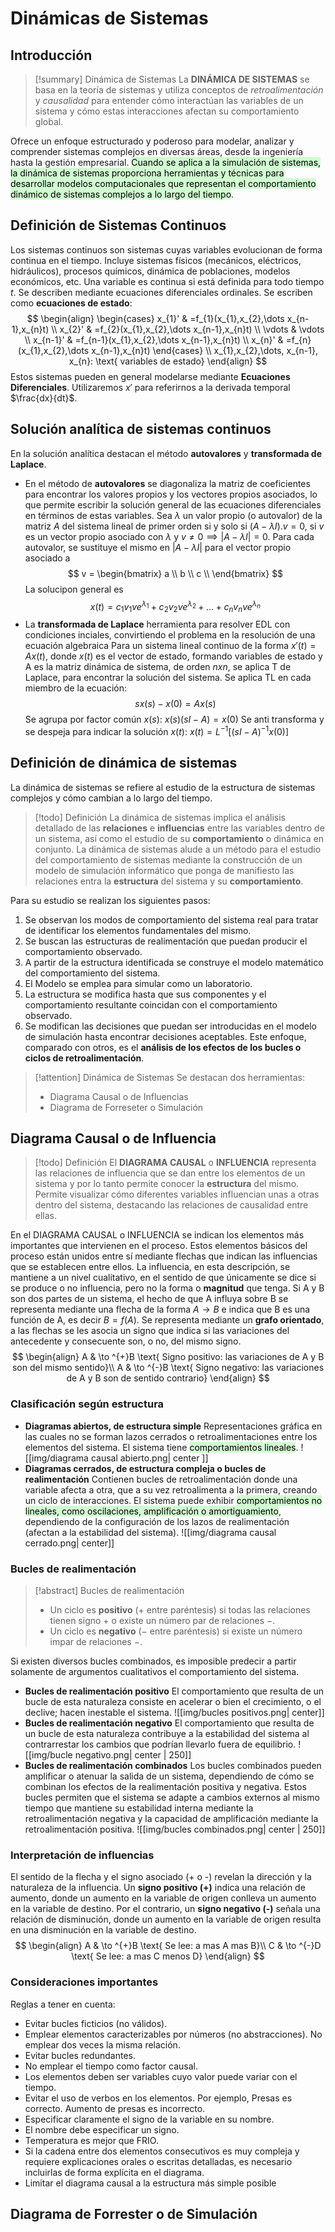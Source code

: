 # Dinámicas de Sistemas
## Introducción
> [!summary] Dinámica de Sistemas
> La **DINÁMICA DE SISTEMAS** se basa en la teoría de sistemas y utiliza conceptos de *retroalimentación* y *causalidad* para entender cómo interactúan las variables de un sistema y cómo estas interacciones afectan su comportamiento global.

Ofrece un enfoque estructurado y poderoso para modelar, analizar y comprender sistemas complejos en diversas áreas, desde la ingeniería hasta la gestión empresarial. <mark style="background: #BBFABBA6;">Cuando se aplica a la simulación de sistemas, la dinámica de sistemas proporciona herramientas y técnicas para desarrollar modelos computacionales que representan el comportamiento dinámico de sistemas complejos a lo largo del tiempo</mark>.
## Definición de Sistemas Continuos
Los sistemas continuos son sistemas cuyas variables evolucionan de forma continua en el tiempo. Incluye sistemas físicos (mecánicos, eléctricos, hidráulicos), procesos químicos, dinámica de poblaciones, modelos económicos, etc.
Una variable es continua si está definida para todo tiempo $t$.
Se describen mediante ecuaciones diferenciales ordinales. Se escriben como **ecuaciones de estado**:
$$
\begin{align}
\begin{cases}
x_{1}' & =f_{1}(x_{1},x_{2},\dots x_{n-1},x_{n}t) \\
x_{2}' & =f_{2}(x_{1},x_{2},\dots x_{n-1},x_{n}t) \\
\vdots  & \vdots \\
x_{n-1}' & =f_{n-1}(x_{1},x_{2},\dots x_{n-1},x_{n}t) \\
x_{n}' & =f_{n}(x_{1},x_{2},\dots x_{n-1},x_{n}t)
\end{cases} \\
x_{1},x_{2},\dots, x_{n-1}, x_{n}: \text{ variables de estado}
\end{align}
$$
Estos sistemas pueden en general modelarse mediante **Ecuaciones Diferenciales**. Utilizaremos $x'$ para referirnos a la derivada temporal $\frac{dx}{dt}$.
## Solución analítica de sistemas continuos
En la solución analítica destacan el método **autovalores** y **transformada de Laplace**.
- En el método de **autovalores** se diagonaliza la matriz de coeficientes para encontrar los valores propios y los vectores propios asociados, lo que permite escribir la solución general de las ecuaciones diferenciales en términos de estas variables.
	Sea $\lambda$ un valor propio (o autovalor) de la matriz $A$ del sistema lineal de primer orden si y solo si $(A-\lambda I).v=0$, si $v$ es un vector propio asociado con $\lambda$ y $v\neq 0 \implies |A-\lambda I|=0$.
	Para cada autovalor, se sustituye el mismo en $|A-\lambda I|$ para el vector propio asociado a $$
v = \begin{bmatrix}
a \\
b \\
c \\
\end{bmatrix}
$$
	La solucipon general es $$x(t)=c_{1}v_{1}ve^{\lambda_{1}}+c_{2}v_{2}ve^{\lambda_{2}}+\dots+c_{n}v_{n}ve^{\lambda_{n}}$$
- La **transformada de Laplace** herramienta para resolver EDL con condiciones inciales, convirtiendo el problema en la resolución de una ecuación algebraica
	Para un sistema lineal continuo de la forma $x'(t)=Ax(t)$, donde $x(t)$ es el vector de estado, formando variables de estado y A es la matriz dinámica de sistema, de orden $nxn$, se aplica T de Laplace, para encontrar la solución del sistema.
	Se aplica TL en cada miembro de la ecuación: $$
sx(s)-x(0)=Ax(s)
$$
	Se agrupa por factor común $x(s)$: $x(s)(sI-A)=x(0)$
	Se anti transforma y se despeja para indicar la solución $x(t)$: $x(t)=L^{-1}[(sI-A)^{-1}x(0)]$
## Definición de dinámica de sistemas
La dinámica de sistemas se refiere al estudio de la estructura de sistemas complejos y cómo cambian a lo largo del tiempo.
> [!todo] Definición
> La dinámica de sistemas implica el análisis detallado de las **relaciones** e **influencias** entre las variables dentro de un sistema, así como el estudio de su **comportamiento** o dinámica en conjunto.
> La dinámica de sistemas alude a un método para el estudio del comportamiento de sistemas mediante la construcción de un modelo de simulación informático que ponga de manifiesto las relaciones entra la **estructura** del sistema y su **comportamiento**.

Para su estudio se realizan los siguientes pasos:
1. Se observan los modos de comportamiento del sistema real para tratar de identificar los elementos fundamentales del mismo. 
2. Se buscan las estructuras de realimentación que puedan producir el comportamiento observado. 
3. A partir de la estructura identificada se construye el modelo matemático del comportamiento del sistema.
4. El Modelo se emplea para simular como un laboratorio.
5. La estructura se modifica hasta que sus componentes y el comportamiento resultante coincidan con el comportamiento observado.
6. Se modifican las decisiones que puedan ser introducidas en el modelo de simulación hasta encontrar decisiones aceptables.
Este enfoque, comparado con otros, es el **análisis de los efectos de los bucles o ciclos de retroalimentación**.
> [!attention] Dinámica de Sistemas
> Se destacan dos herramientas:
> - Diagrama Causal o de Influencias
> - Diagrama de Forreseter o Simulación
## Diagrama Causal o de Influencia
> [!todo] Definición
> El **DIAGRAMA CAUSAL** o **INFLUENCIA** representa las relaciones de influencia que se dan entre los elementos de un sistema y por lo tanto permite conocer la **estructura** del mismo.
> Permite visualizar cómo diferentes variables influencian unas a otras dentro del sistema, destacando las relaciones de causalidad entre ellas.

En el DIAGRAMA CAUSAL o INFLUENCIA se indican los elementos más importantes que intervienen en el proceso. Estos elementos básicos del proceso están unidos entre sí mediante flechas que indican las influencias que se establecen entre ellos. La influencia, en esta descripción, se mantiene a un nivel cualitativo, en el sentido de que únicamente se dice si se produce o no influencia, pero no la forma o **magnitud** que tenga.
Si A y B son dos partes de un sistema, el hecho de que A influya sobre B se representa mediante una flecha de la forma $A → B$ e indica que B es una función de A, es decir $B = f(A)$. Se representa mediante un **grafo orientado**, a las flechas se les asocia un signo que indica si las variaciones del antecedente y consecuente son, o no, del mismo signo.
$$
\begin{align}
A  & \to ^{+}B \text{ Signo positivo: las variaciones de A y B son del mismo sentido}\\
A  & \to ^{-}B \text{ Signo negativo: las variaciones de A y B son de sentido contrario}
\end{align}
$$
### Clasificación según estructura
- **Diagramas abiertos, de estructura simple**
	Representaciones gráfica en las cuales no se forman lazos cerrados o retroalimentaciones entre los elementos del sistema. El sistema tiene <mark style="background: #BBFABBA6;">comportamientos lineales</mark>.
	![[img/diagrama causal abierto.png| center ]]
- **Diagramas cerrados, de estructura compleja o bucles de realimentación**
	Contienen bucles de retroalimentación donde una variable afecta a otra, que a su vez retroalimenta a la primera, creando un ciclo de interacciones. El sistema puede exhibir <mark style="background: #BBFABBA6;">comportamientos no lineales, como oscilaciones, amplificación o amortiguamiento</mark>, dependiendo de la configuración de los lazos de realimentación (afectan a la estabilidad del sistema).
	![[img/diagrama causal cerrado.png| center]]
### Bucles de realimentación
> [!abstract] Bucles de realimentación
> - Un ciclo es **positivo** ($+$ entre paréntesis) si todas las relaciones tienen signo $+$ o existe un número par de relaciones $-$.
> - Un ciclo es **negativo** ($-$ entre paréntesis) si existe un número impar de relaciones $-$.

Si existen diversos bucles combinados, es imposible predecir a partir solamente de argumentos cualitativos el comportamiento del sistema.
- **Bucles de realimentación positivo**
	El comportamiento que resulta de un bucle de esta naturaleza consiste en acelerar o bien el crecimiento, o el declive; hacen inestable el sistema.
	![[img/bucles positivos.png| center]]
- **Bucles de realimentación negativo**
	El comportamiento que resulta de un bucle de esta naturaleza contribuye a la estabilidad del sistema al contrarrestar los cambios que podrían llevarlo fuera de equilibrio.
	![[img/bucle negativo.png| center | 250]]
- **Bucles de realimentación combinados**
	Los bucles combinados pueden amplificar o atenuar la salida de un sistema, dependiendo de cómo se combinan los efectos de la realimentación positiva y negativa. Estos bucles permiten que el sistema se adapte a cambios externos al mismo tiempo que mantiene su estabilidad interna mediante la retroalimentación negativa y la capacidad de amplificación mediante la retroalimentación positiva.
	![[img/bucles combinados.png| center | 250]]
### Interpretación de influencias
El sentido de la flecha y el signo asociado (+ o -) revelan la dirección y la naturaleza de la influencia. Un **signo positivo (+)** indica una relación de aumento, donde un aumento en la variable de origen conlleva un aumento en la variable de destino. Por el contrario, un **signo negativo (-)** señala una relación de disminución, donde un aumento en la variable de origen resulta en una disminución en la variable de destino.
$$
\begin{align}
A  & \to ^{+}B \text{ Se lee: a mas A mas B}\\
C  & \to ^{-}D \text{ Se lee: a mas C menos D}
\end{align}
$$
### Consideraciones importantes
Reglas a tener en cuenta:
- Evitar bucles ficticios (no válidos).
- Emplear elementos caracterizables por números (no abstracciones). No emplear dos veces la misma relación.
- Evitar bucles redundantes.
- No emplear el tiempo como factor causal.
- Los elementos deben ser variables cuyo valor puede variar con el tiempo. 
- Evitar el uso de verbos en los elementos. Por ejemplo, Presas es correcto. Aumento de presas es incorrecto.
- Especificar claramente el signo de la variable en su nombre.
- El nombre debe especificar un signo. 
- Temperatura es mejor que FRIO.
- Si la cadena entre dos elementos consecutivos es muy compleja y requiere explicaciones orales o escritas detalladas, es necesario incluirlas de forma explícita en el diagrama.
- Limitar el diagrama causal a la estructura más simple posible
## Diagrama de Forrester o de Simulación
